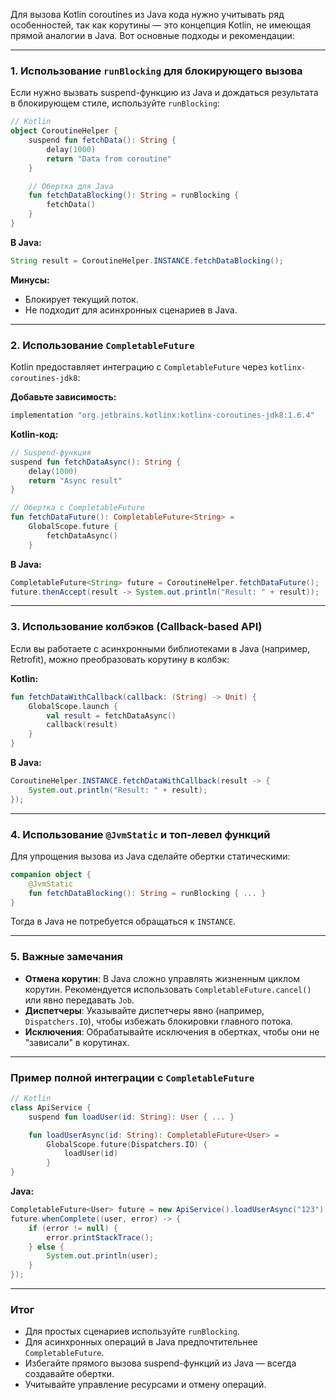 Для вызова Kotlin coroutines из Java кода нужно учитывать ряд особенностей, так как корутины — это концепция Kotlin, не имеющая прямой аналогии в Java. Вот основные подходы и рекомендации:

---

### 1. **Использование `runBlocking` для блокирующего вызова**
Если нужно вызвать suspend-функцию из Java и дождаться результата в блокирующем стиле, используйте `runBlocking`:
```kotlin
// Kotlin
object CoroutineHelper {
    suspend fun fetchData(): String {
        delay(1000)
        return "Data from coroutine"
    }

    // Обертка для Java
    fun fetchDataBlocking(): String = runBlocking {
        fetchData()
    }
}
```
**В Java:**
```java
String result = CoroutineHelper.INSTANCE.fetchDataBlocking();
```
**Минусы:**
- Блокирует текущий поток.
- Не подходит для асинхронных сценариев в Java.

---

### 2. **Использование `CompletableFuture`**
Kotlin предоставляет интеграцию с `CompletableFuture` через `kotlinx-coroutines-jdk8`:

**Добавьте зависимость:**
```gradle
implementation "org.jetbrains.kotlinx:kotlinx-coroutines-jdk8:1.6.4"
```

**Kotlin-код:**
```kotlin
// Suspend-функция
suspend fun fetchDataAsync(): String {
    delay(1000)
    return "Async result"
}

// Обертка с CompletableFuture
fun fetchDataFuture(): CompletableFuture<String> = 
    GlobalScope.future { 
        fetchDataAsync() 
    }
```
**В Java:**
```java
CompletableFuture<String> future = CoroutineHelper.fetchDataFuture();
future.thenAccept(result -> System.out.println("Result: " + result));
```

---

### 3. **Использование колбэков (Callback-based API)**
Если вы работаете с асинхронными библиотеками в Java (например, Retrofit), можно преобразовать корутину в колбэк:

**Kotlin:**
```kotlin
fun fetchDataWithCallback(callback: (String) -> Unit) {
    GlobalScope.launch {
        val result = fetchDataAsync()
        callback(result)
    }
}
```
**В Java:**
```java
CoroutineHelper.INSTANCE.fetchDataWithCallback(result -> {
    System.out.println("Result: " + result);
});
```

---

### 4. **Использование `@JvmStatic` и топ-левел функций**
Для упрощения вызова из Java сделайте обертки статическими:
```kotlin
companion object {
    @JvmStatic
    fun fetchDataBlocking(): String = runBlocking { ... }
}
```
Тогда в Java не потребуется обращаться к `INSTANCE`.

---

### 5. **Важные замечания**
- **Отмена корутин**: В Java сложно управлять жизненным циклом корутин. Рекомендуется использовать `CompletableFuture.cancel()` или явно передавать `Job`.
- **Диспетчеры**: Указывайте диспетчеры явно (например, `Dispatchers.IO`), чтобы избежать блокировки главного потока.
- **Исключения**: Обрабатывайте исключения в обертках, чтобы они не "зависали" в корутинах.

---

### Пример полной интеграции с `CompletableFuture`
```kotlin
// Kotlin
class ApiService {
    suspend fun loadUser(id: String): User { ... }

    fun loadUserAsync(id: String): CompletableFuture<User> =
        GlobalScope.future(Dispatchers.IO) {
            loadUser(id)
        }
}
```

**Java:**
```java
CompletableFuture<User> future = new ApiService().loadUserAsync("123");
future.whenComplete((user, error) -> {
    if (error != null) {
        error.printStackTrace();
    } else {
        System.out.println(user);
    }
});
```

---

### Итог
- Для простых сценариев используйте `runBlocking`.
- Для асинхронных операций в Java предпочтительнее `CompletableFuture`.
- Избегайте прямого вызова suspend-функций из Java — всегда создавайте обертки.
- Учитывайте управление ресурсами и отмену операций.